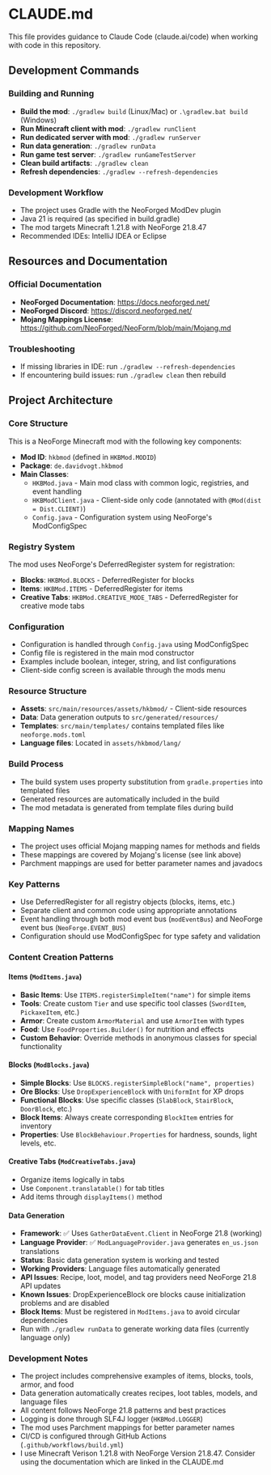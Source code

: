 # CLAUDE.md

This file provides guidance to Claude Code (claude.ai/code) when working with code in this repository.

## Development Commands

### Building and Running
- **Build the mod**: `./gradlew build` (Linux/Mac) or `.\gradlew.bat build` (Windows)
- **Run Minecraft client with mod**: `./gradlew runClient`
- **Run dedicated server with mod**: `./gradlew runServer`
- **Run data generation**: `./gradlew runData`
- **Run game test server**: `./gradlew runGameTestServer`
- **Clean build artifacts**: `./gradlew clean`
- **Refresh dependencies**: `./gradlew --refresh-dependencies`

### Development Workflow
- The project uses Gradle with the NeoForged ModDev plugin
- Java 21 is required (as specified in build.gradle)
- The mod targets Minecraft 1.21.8 with NeoForge 21.8.47
- Recommended IDEs: IntelliJ IDEA or Eclipse

## Resources and Documentation

### Official Documentation
- **NeoForged Documentation**: https://docs.neoforged.net/
- **NeoForged Discord**: https://discord.neoforged.net/
- **Mojang Mappings License**: https://github.com/NeoForged/NeoForm/blob/main/Mojang.md

### Troubleshooting
- If missing libraries in IDE: run `./gradlew --refresh-dependencies`
- If encountering build issues: run `./gradlew clean` then rebuild

## Project Architecture

### Core Structure
This is a NeoForge Minecraft mod with the following key components:

- **Mod ID**: `hkbmod` (defined in `HKBMod.MODID`)
- **Package**: `de.davidvogt.hkbmod`
- **Main Classes**:
  - `HKBMod.java` - Main mod class with common logic, registries, and event handling
  - `HKBModClient.java` - Client-side only code (annotated with `@Mod(dist = Dist.CLIENT)`)
  - `Config.java` - Configuration system using NeoForge's ModConfigSpec

### Registry System
The mod uses NeoForge's DeferredRegister system for registration:
- **Blocks**: `HKBMod.BLOCKS` - DeferredRegister for blocks
- **Items**: `HKBMod.ITEMS` - DeferredRegister for items
- **Creative Tabs**: `HKBMod.CREATIVE_MODE_TABS` - DeferredRegister for creative mode tabs

### Configuration
- Configuration is handled through `Config.java` using ModConfigSpec
- Config file is registered in the main mod constructor
- Examples include boolean, integer, string, and list configurations
- Client-side config screen is available through the mods menu

### Resource Structure
- **Assets**: `src/main/resources/assets/hkbmod/` - Client-side resources
- **Data**: Data generation outputs to `src/generated/resources/`
- **Templates**: `src/main/templates/` contains templated files like `neoforge.mods.toml`
- **Language files**: Located in `assets/hkbmod/lang/`

### Build Process
- The build system uses property substitution from `gradle.properties` into templated files
- Generated resources are automatically included in the build
- The mod metadata is generated from template files during build

### Mapping Names
- The project uses official Mojang mapping names for methods and fields
- These mappings are covered by Mojang's license (see link above)
- Parchment mappings are used for better parameter names and javadocs

### Key Patterns
- Use DeferredRegister for all registry objects (blocks, items, etc.)
- Separate client and common code using appropriate annotations
- Event handling through both mod event bus (`modEventBus`) and NeoForge event bus (`NeoForge.EVENT_BUS`)
- Configuration should use ModConfigSpec for type safety and validation

### Content Creation Patterns

#### Items (`ModItems.java`)
- **Basic Items**: Use `ITEMS.registerSimpleItem("name")` for simple items
- **Tools**: Create custom `Tier` and use specific tool classes (`SwordItem`, `PickaxeItem`, etc.)
- **Armor**: Create custom `ArmorMaterial` and use `ArmorItem` with types
- **Food**: Use `FoodProperties.Builder()` for nutrition and effects
- **Custom Behavior**: Override methods in anonymous classes for special functionality

#### Blocks (`ModBlocks.java`)
- **Simple Blocks**: Use `BLOCKS.registerSimpleBlock("name", properties)`
- **Ore Blocks**: Use `DropExperienceBlock` with `UniformInt` for XP drops
- **Functional Blocks**: Use specific classes (`SlabBlock`, `StairBlock`, `DoorBlock`, etc.)
- **Block Items**: Always create corresponding `BlockItem` entries for inventory
- **Properties**: Use `BlockBehaviour.Properties` for hardness, sounds, light levels, etc.

#### Creative Tabs (`ModCreativeTabs.java`)
- Organize items logically in tabs
- Use `Component.translatable()` for tab titles
- Add items through `displayItems()` method

#### Data Generation
- **Framework**: ✅ Uses `GatherDataEvent.Client` in NeoForge 21.8 (working)
- **Language Provider**: ✅ `ModLanguageProvider.java` generates `en_us.json` translations
- **Status**: Basic data generation system is working and tested
- **Working Providers**: Language files automatically generated
- **API Issues**: Recipe, loot, model, and tag providers need NeoForge 21.8 API updates
- **Known Issues**: DropExperienceBlock ore blocks cause initialization problems and are disabled
- **Block Items**: Must be registered in `ModItems.java` to avoid circular dependencies
- Run with `./gradlew runData` to generate working data files (currently language only)

### Development Notes
- The project includes comprehensive examples of items, blocks, tools, armor, and food
- Data generation automatically creates recipes, loot tables, models, and language files
- All content follows NeoForge 21.8 patterns and best practices
- Logging is done through SLF4J logger (`HKBMod.LOGGER`)
- The mod uses Parchment mappings for better parameter names
- CI/CD is configured through GitHub Actions (`.github/workflows/build.yml`)
- I use Minecraft Verison 1.21.8 with NeoForge Version 21.8.47. Consider using the documentation which are linked in the CLAUDE.md